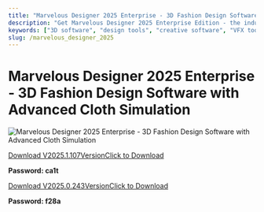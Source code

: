 ```yaml
---
title: "Marvelous Designer 2025 Enterprise - 3D Fashion Design Software with Advanced Cloth Simulation"
description: "Get Marvelous Designer 2025 Enterprise Edition - the industry-leading 3D fashion design software with advanced cloth simulation. Create realistic garments with intuitive tools."
keywords: ["3D software", "design tools", "creative software", "VFX tools"]
slug: /marvelous_designer_2025
---
```


# Marvelous Designer 2025 Enterprise - 3D Fashion Design Software with Advanced Cloth Simulation

![Marvelous Designer 2025 Enterprise - 3D Fashion Design Software with Advanced Cloth Simulation](https://www.gfxcamp.com/wp-content/uploads/2025/05/Marvelous-Designer-2025.jpg)

[Download V2025.1.107VersionClick to Download](https://pan.baidu.com/s/1Ns5-fo91jR1uk-PlvKDGcA?pwd=ca1t)

**Password: ca1t**

[Download V2025.0.243VersionClick to Download](https://pan.baidu.com/s/1H8F4Jw0DdohPItZRbn6NoQ?pwd=f28a)

**Password: f28a**

